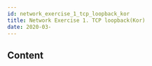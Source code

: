 ```yaml
---
id: network_exercise_1_tcp_loopback_kor
title: Network Exercise 1. TCP loopback(Kor)
date: 2020-03-
---
```



## Content